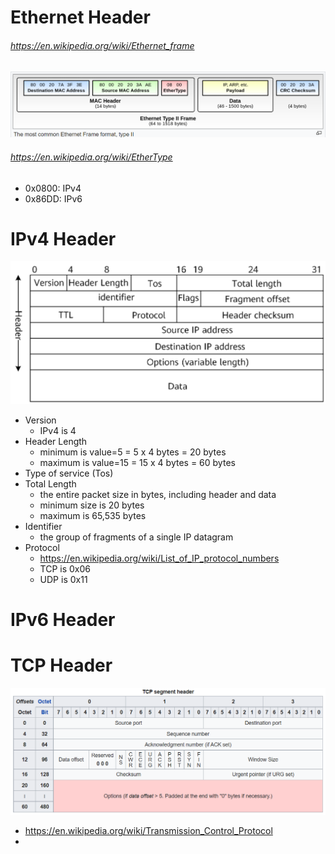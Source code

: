 # Ethernet Header
###### https://en.wikipedia.org/wiki/Ethernet_frame
![network_ethernet_header.png not found.](./img/network_ethernet_header.png)
###### https://en.wikipedia.org/wiki/EtherType
- 0x0800: IPv4
- 0x86DD: IPv6

# IPv4 Header
![network_ipv4_header.png not found.](./img/network_ipv4_header.png)
- Version
  - IPv4 is 4
- Header Length
  - minimum is value=5 = 5 x 4 bytes = 20 bytes
  - maximum is value=15 = 15 x 4 bytes = 60 bytes 
- Type of service (Tos)
- Total Length
  - the entire packet size in bytes, including header and data
  - minimum size is 20 bytes 
  - maximum is 65,535 bytes
- Identifier
  - the group of fragments of a single IP datagram
- Protocol
  - https://en.wikipedia.org/wiki/List_of_IP_protocol_numbers
  - TCP is 0x06
  - UDP is 0x11

# IPv6 Header

# TCP Header
![network_tcp_header.png not found.](./img/network_tcp_header.png)
- https://en.wikipedia.org/wiki/Transmission_Control_Protocol
- 

